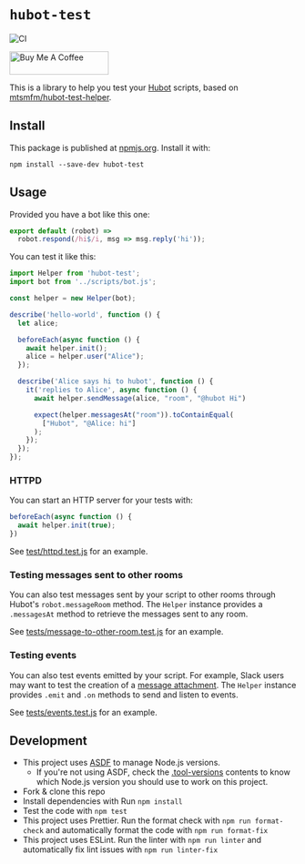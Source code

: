 # `hubot-test`

![CI](https://github.com/ggalmazor/hubot-test/actions/workflows/ci.yml/badge.svg)

<a href="https://www.buymeacoffee.com/ggalmazor" target="_blank"><img src="https://cdn.buymeacoffee.com/buttons/default-orange.png" alt="Buy Me A Coffee" height="41" width="174"></a>

This is a library to help you test your [Hubot](https://github.com/hubotio/hubot) scripts, based
on [mtsmfm/hubot-test-helper](https://github.com/mtsmfm/hubot-test-helper).

## Install

This package is published at [npmjs.org](https://www.npmjs.com). Install it with:

```shell
npm install --save-dev hubot-test
```

## Usage

Provided you have a bot like this one:

```javascript
export default (robot) =>
  robot.respond(/hi$/i, msg => msg.reply('hi'));
```

You can test it like this:

```javascript
import Helper from 'hubot-test';
import bot from '../scripts/bot.js';

const helper = new Helper(bot);

describe('hello-world', function () {
  let alice;

  beforeEach(async function () {
    await helper.init();
    alice = helper.user("Alice");
  });

  describe('Alice says hi to hubot', function () {
    it('replies to Alice', async function () {
      await helper.sendMessage(alice, "room", "@hubot Hi")

      expect(helper.messagesAt("room")).toContainEqual(
        ["Hubot", "@Alice: hi"]
      );
    });
  });
});
```

### HTTPD

You can start an HTTP server for your tests with:

```javascript
beforeEach(async function () {
  await helper.init(true);
})
```

See [test/httpd.test.js](test/httpd.test.js) for an example.

### Testing messages sent to other rooms

You can also test messages sent by your script to other rooms through Hubot's `robot.messageRoom` method. The
`Helper` instance provides a `.messagesAt` method to retrieve the messages sent to any room.

See [tests/message-to-other-room.test.js](tests/message-to-other-room.test.js) for an example.

### Testing events

You can also test events emitted by your script. For example, Slack users may want to test the creation of a
[message attachment](https://api.slack.com/docs/attachments). The `Helper` instance provides `.emit` and `.on` methods
to send and listen to events.

See [tests/events.test.js](tests/events.test.js) for an example.

## Development

- This project uses [ASDF](https://asdf-vm.com) to manage Node.js versions.
  - If you're not using ASDF, check the [.tool-versions](.tool-versions) contents to know which Node.js version you
    should use to work on this project.
- Fork & clone this repo
- Install dependencies with Run `npm install`
- Test the code with `npm test`
- This project uses Prettier. Run the format check with `npm run format-check` and automatically format the code with
  `npm run format-fix`
- This project uses ESLint. Run the linter with `npm run linter` and automatically fix lint issues with
  `npm run linter-fix`
